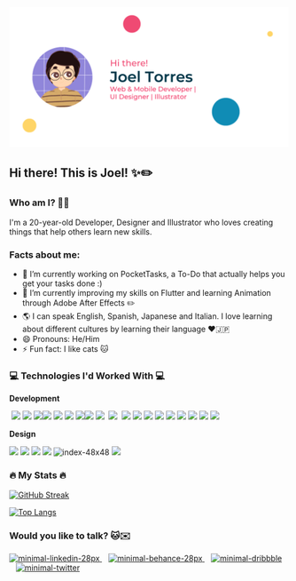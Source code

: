 ![animated-header](./header/anim-header.gif?raw=true)

## Hi there! This is Joel! ✨✏️

### Who am I? 👨‍💻

I'm a 20-year-old Developer, Designer and Illustrator who loves creating things that help others learn new skills.

### Facts about me:

- 🔭 I’m currently working on PocketTasks, a To-Do that actually helps you get your tasks done :)
- 🌱 I’m currently improving my skills on Flutter and learning Animation through Adobe After Effects ✏️
- 🌎 I can speak English, Spanish, Japanese and Italian. I love learning about different cultures by learning their language ❤️🇯🇵
- 😄 Pronouns: He/Him
- ⚡ Fun fact: I like cats 🐱

### 💻 Technologies I'd Worked With 💻

**Development**
</br>

&nbsp;<img src="https://img.icons8.com/fluency/46/flutter.png"/>&nbsp;<img src="https://img.icons8.com/color/48/000000/java-coffee-cup-logo--v1.png"/>&nbsp;<img src="https://img.icons8.com/color/48/000000/python--v1.png"/><img src="https://img.icons8.com/color/48/000000/javascript--v1.png"/>&nbsp;<img src="https://img.icons8.com/color/48/angularjs.png"/>&nbsp;<img src="https://img.icons8.com/color/48/000000/react-native.png"/>&nbsp;<img src="https://img.icons8.com/color/48/000000/vue-js.png"/><img src="https://img.icons8.com/external-tal-revivo-shadow-tal-revivo/48/000000/external-nuxt-js-a-free-and-open-source-web-application-framework-logo-shadow-tal-revivo.png"/>&nbsp;<img src="https://img.icons8.com/fluency/48/000000/gatsbyjs.png"/>&nbsp;&nbsp;<img src="https://img.icons8.com/color/48/000000/nodejs.png"/>&nbsp;&nbsp;<img src="https://img.icons8.com/color/48/000000/npm.png"/>&nbsp;<img src="https://img.icons8.com/color/48/000000/html-5--v1.png"/>&nbsp;<img src="https://img.icons8.com/color/48/000000/css3.png"/>&nbsp;<img src="https://img.icons8.com/color/48/000000/sass.png"/>&nbsp;<img src="https://img.icons8.com/color/48/000000/android-studio--v3.png"/>&nbsp;<img src="https://img.icons8.com/color/48/000000/intellij-idea.png"/>&nbsp;<img src="https://img.icons8.com/color/48/000000/visual-studio-code-2019.png"/>&nbsp;<img src="https://img.icons8.com/color/48/000000/git.png"/>&nbsp;<img src="https://img.icons8.com/color/48/000000/github--v1.png"/>&nbsp;

**Design**

<img src="https://img.icons8.com/color/48/000000/adobe-photoshop--v1.png"/>&nbsp;<img src="https://img.icons8.com/color/48/000000/adobe-xd--v1.png"/>&nbsp;<img src="https://img.icons8.com/color/48/000000/adobe-after-effects--v1.png"/>&nbsp;<img src="https://img.icons8.com/color/48/000000/adobe-illustrator--v1.png"/>&nbsp;<img src="https://i.ibb.co/gdfF4TR/index-48x48.png" alt="index-48x48" border="0">&nbsp;<img src="https://img.icons8.com/color/46/000000/figma--v1.png"/>&nbsp;

### 🔥 My Stats 🔥

[![GitHub Streak](http://github-readme-streak-stats.herokuapp.com?user=joeltorres-7&theme=dracula&hide_border=true&date_format=M%20j%5B%2C%20Y%5D)](https://git.io/streak-stats)

[![Top Langs](https://github-readme-stats.vercel.app/api/top-langs/?username=joeltorres-7&layout=compact&theme=vision-friendly-dark)](https://github.com/anuraghazra/github-readme-stats)

### Would you like to talk? 🐱✉️

<div id="badges">
  <a href="https://www.linkedin.com/in/joeltorres1/">
    <img src="https://img.icons8.com/color/28/000000/linkedin.png" alt="minimal-linkedin-28px" border="0">
  </a>
  &nbsp;&nbsp;
  <a href="https://www.behance.net/joeltorres-7">
    <img src="https://i.ibb.co/98FrCTS/minimal-behance-28px.png" alt="minimal-behance-28px" border="0">
  </a>
  &nbsp;&nbsp;
  <a href="https://dribbble.com/joeltorres">
    <img src="https://i.ibb.co/fGDqKNx/minimal-dribbble-28px.png" alt="minimal-dribbble" border="0">
  </a>
  &nbsp;&nbsp;
  <a href="hhttps://twitter.com/_thisisjoel">
    <img src="https://i.ibb.co/0fMZqbt/minimal-twitter-28px.png" alt="minimal-twitter" border="0">
  </a>
</div>
